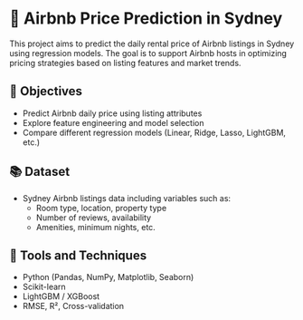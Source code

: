 # 🏡 Airbnb Price Prediction in Sydney

This project aims to predict the daily rental price of Airbnb listings in Sydney using regression models. The goal is to support Airbnb hosts in optimizing pricing strategies based on listing features and market trends.

## 🎯 Objectives

- Predict Airbnb daily price using listing attributes
- Explore feature engineering and model selection
- Compare different regression models (Linear, Ridge, Lasso, LightGBM, etc.)

## 📚 Dataset

- Sydney Airbnb listings data including variables such as:
  - Room type, location, property type
  - Number of reviews, availability
  - Amenities, minimum nights, etc.

## 🧰 Tools and Techniques

- Python (Pandas, NumPy, Matplotlib, Seaborn)
- Scikit-learn
- LightGBM / XGBoost
- RMSE, R², Cross-validation

